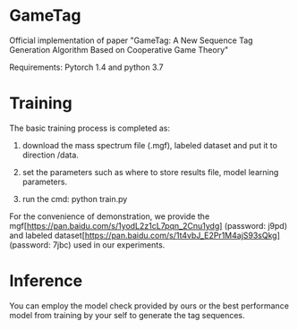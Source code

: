 # GameTag
Official implementation of paper "GameTag: A New Sequence Tag Generation Algorithm Based on Cooperative Game Theory"


Requirements: Pytorch 1.4 and python 3.7 

# Training 

The basic training process is completed as: 

1. download the mass spectrum file (.mgf), labeled dataset and put it to direction /data. 

2. set the parameters such as where to store results file, model learning parameters. 

3. run the cmd: python train.py 

For the convenience of demonstration, we provide the mgf[https://pan.baidu.com/s/1yodL2z1cL7pqn_2Cnu1ydg] (password: j9pd) and labeled dataset[https://pan.baidu.com/s/1t4vbJ_E2Pr1M4ajS93sQkg] (password: 7jbc) used in our experiments.


# Inference 

You can employ the model check provided by ours or the best performance model from training by your self to generate the tag sequences. 


